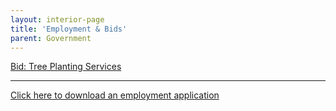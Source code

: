 ```yaml
---
layout: interior-page
title: 'Employment & Bids'
parent: Government
---
```


[Bid: Tree Planting Services](https://storage.googleapis.com/static.rutherford-nj.com/finance/Employment/BidSpecsTreePlantingServices.pdf)

---

[Click here to download an employment application](http://static.rutherford-nj.com/borough-clerk/permits-licenses/Employment%20Application.pdf)
